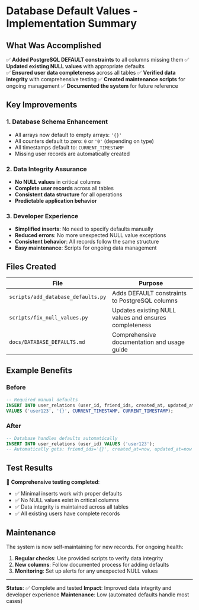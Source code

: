 # Database Default Values - Implementation Summary

## What Was Accomplished

✅ **Added PostgreSQL DEFAULT constraints** to all columns missing them
✅ **Updated existing NULL values** with appropriate defaults  
✅ **Ensured user data completeness** across all tables
✅ **Verified data integrity** with comprehensive testing
✅ **Created maintenance scripts** for ongoing management
✅ **Documented the system** for future reference

## Key Improvements

### 1. Database Schema Enhancement

- All arrays now default to empty arrays: `'{}'`
- All counters default to zero: `0` or `'0'` (depending on type)
- All timestamps default to: `CURRENT_TIMESTAMP`
- Missing user records are automatically created

### 2. Data Integrity Assurance

- **No NULL values** in critical columns
- **Complete user records** across all tables
- **Consistent data structure** for all operations
- **Predictable application behavior**

### 3. Developer Experience

- **Simplified inserts**: No need to specify defaults manually
- **Reduced errors**: No more unexpected NULL value exceptions
- **Consistent behavior**: All records follow the same structure
- **Easy maintenance**: Scripts for ongoing data management

## Files Created

| File                               | Purpose                                               |
| ---------------------------------- | ----------------------------------------------------- |
| `scripts/add_database_defaults.py` | Adds DEFAULT constraints to PostgreSQL columns        |
| `scripts/fix_null_values.py`       | Updates existing NULL values and ensures completeness |
| `docs/DATABASE_DEFAULTS.md`        | Comprehensive documentation and usage guide           |

## Example Benefits

### Before

```sql
-- Required manual defaults
INSERT INTO user_relations (user_id, friend_ids, created_at, updated_at)
VALUES ('user123', '{}', CURRENT_TIMESTAMP, CURRENT_TIMESTAMP);
```

### After

```sql
-- Database handles defaults automatically
INSERT INTO user_relations (user_id) VALUES ('user123');
-- Automatically gets: friend_ids='{}', created_at=now, updated_at=now
```

## Test Results

🧪 **Comprehensive testing completed**:

- ✅ Minimal inserts work with proper defaults
- ✅ No NULL values exist in critical columns
- ✅ Data integrity is maintained across all tables
- ✅ All existing users have complete records

## Maintenance

The system is now self-maintaining for new records. For ongoing health:

1. **Regular checks**: Use provided scripts to verify data integrity
2. **New columns**: Follow documented process for adding defaults
3. **Monitoring**: Set up alerts for any unexpected NULL values

---

**Status**: ✅ Complete and tested
**Impact**: Improved data integrity and developer experience
**Maintenance**: Low (automated defaults handle most cases)
